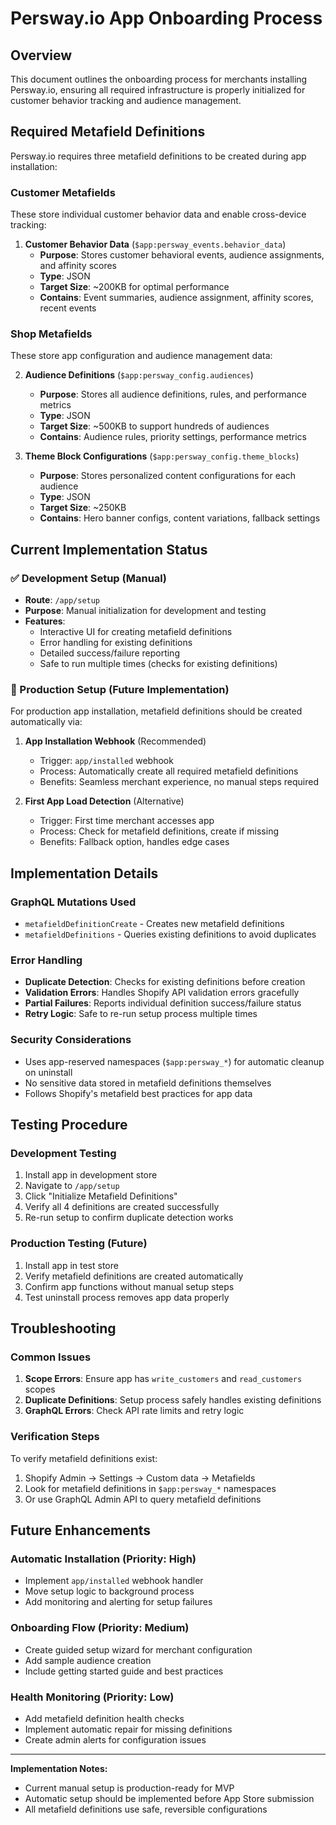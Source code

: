 # Persway.io App Onboarding Process

## Overview

This document outlines the onboarding process for merchants installing Persway.io, ensuring all required infrastructure is properly initialized for customer behavior tracking and audience management.

## Required Metafield Definitions

Persway.io requires three metafield definitions to be created during app installation:

### Customer Metafields
These store individual customer behavior data and enable cross-device tracking:

1. **Customer Behavior Data** (`$app:persway_events.behavior_data`)
   - **Purpose**: Stores customer behavioral events, audience assignments, and affinity scores
   - **Type**: JSON
   - **Target Size**: ~200KB for optimal performance
   - **Contains**: Event summaries, audience assignment, affinity scores, recent events

### Shop Metafields
These store app configuration and audience management data:

2. **Audience Definitions** (`$app:persway_config.audiences`)
   - **Purpose**: Stores all audience definitions, rules, and performance metrics
   - **Type**: JSON
   - **Target Size**: ~500KB to support hundreds of audiences
   - **Contains**: Audience rules, priority settings, performance metrics

3. **Theme Block Configurations** (`$app:persway_config.theme_blocks`)
   - **Purpose**: Stores personalized content configurations for each audience
   - **Type**: JSON
   - **Target Size**: ~250KB
   - **Contains**: Hero banner configs, content variations, fallback settings

## Current Implementation Status

### ✅ Development Setup (Manual)
- **Route**: `/app/setup`
- **Purpose**: Manual initialization for development and testing
- **Features**: 
  - Interactive UI for creating metafield definitions
  - Error handling for existing definitions
  - Detailed success/failure reporting
  - Safe to run multiple times (checks for existing definitions)

### 🔄 Production Setup (Future Implementation)
For production app installation, metafield definitions should be created automatically via:

1. **App Installation Webhook** (Recommended)
   - Trigger: `app/installed` webhook
   - Process: Automatically create all required metafield definitions
   - Benefits: Seamless merchant experience, no manual steps required

2. **First App Load Detection** (Alternative)
   - Trigger: First time merchant accesses app
   - Process: Check for metafield definitions, create if missing
   - Benefits: Fallback option, handles edge cases

## Implementation Details

### GraphQL Mutations Used
- `metafieldDefinitionCreate` - Creates new metafield definitions
- `metafieldDefinitions` - Queries existing definitions to avoid duplicates

### Error Handling
- **Duplicate Detection**: Checks for existing definitions before creation
- **Validation Errors**: Handles Shopify API validation errors gracefully
- **Partial Failures**: Reports individual definition success/failure status
- **Retry Logic**: Safe to re-run setup process multiple times

### Security Considerations
- Uses app-reserved namespaces (`$app:persway_*`) for automatic cleanup on uninstall
- No sensitive data stored in metafield definitions themselves
- Follows Shopify's metafield best practices for app data

## Testing Procedure

### Development Testing
1. Install app in development store
2. Navigate to `/app/setup`
3. Click "Initialize Metafield Definitions"
4. Verify all 4 definitions are created successfully
5. Re-run setup to confirm duplicate detection works

### Production Testing (Future)
1. Install app in test store
2. Verify metafield definitions are created automatically
3. Confirm app functions without manual setup steps
4. Test uninstall process removes app data properly

## Troubleshooting

### Common Issues
1. **Scope Errors**: Ensure app has `write_customers` and `read_customers` scopes
2. **Duplicate Definitions**: Setup process safely handles existing definitions
3. **GraphQL Errors**: Check API rate limits and retry logic

### Verification Steps
To verify metafield definitions exist:
1. Shopify Admin → Settings → Custom data → Metafields
2. Look for metafield definitions in `$app:persway_*` namespaces
3. Or use GraphQL Admin API to query metafield definitions

## Future Enhancements

### Automatic Installation (Priority: High)
- Implement `app/installed` webhook handler
- Move setup logic to background process
- Add monitoring and alerting for setup failures

### Onboarding Flow (Priority: Medium)
- Create guided setup wizard for merchant configuration
- Add sample audience creation
- Include getting started guide and best practices

### Health Monitoring (Priority: Low)
- Add metafield definition health checks
- Implement automatic repair for missing definitions
- Create admin alerts for configuration issues

---

**Implementation Notes:**
- Current manual setup is production-ready for MVP
- Automatic setup should be implemented before App Store submission
- All metafield definitions use safe, reversible configurations
